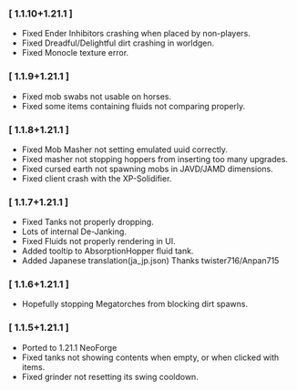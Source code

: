 ### [ 1.1.10+1.21.1 ]
- Fixed Ender Inhibitors crashing when placed by non-players.
- Fixed Dreadful/Delightful dirt crashing in worldgen.
- Fixed Monocle texture error.

### [ 1.1.9+1.21.1 ]
- Fixed mob swabs not usable on horses.
- Fixed some items containing fluids not comparing properly.

### [ 1.1.8+1.21.1 ]
- Fixed Mob Masher not setting emulated uuid correctly.
- Fixed masher not stopping hoppers from inserting too many upgrades.
- Fixed cursed earth not spawning mobs in JAVD/JAMD dimensions.
- Fixed client crash with the XP-Solidifier.

### [ 1.1.7+1.21.1 ]
- Fixed Tanks not properly dropping.
- Lots of internal De-Janking.
- Fixed Fluids not properly rendering in UI.
- Added tooltip to AbsorptionHopper fluid tank.
- Added Japanese translation(ja_jp.json) Thanks twister716/Anpan715

### [ 1.1.6+1.21.1 ]
- Hopefully stopping Megatorches from blocking dirt spawns.

### [ 1.1.5+1.21.1 ]
- Ported to 1.21.1 NeoForge
- Fixed tanks not showing contents when empty, or when clicked with items.
- Fixed grinder not resetting its swing cooldown.